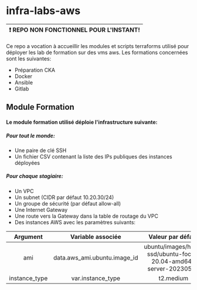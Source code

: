 # infra-labs-aws

| :exclamation: REPO NON FONCTIONNEL POUR L'INSTANT! |
| --- |

Ce repo a vocation à accueillir les modules et scripts terraforms utilisé pour déployer les lab de formation sur des vms aws.
Les formations concernées sont les suivantes:
- Préparation CKA
- Docker
- Ansible
- Gitlab
## Module Formation
#### Le module formation utilisé déploie l'infrastructure suivante:
##### Pour tout le monde:
- Une paire de clé SSH
- Un fichier CSV contenant la liste des IPs publiques des instances déployées
##### Pour chaque stagiaire:
- Un VPC
- Un subnet (CIDR par défaut 10.20.30/24)
- Un groupe de sécurité (par défaut allow-all)
- Une Internet Gateway
- Une route vers la Gateway dans la table de routage du VPC
- Des instances AWS avec les paramètres suivants:

| Argument | Variable associée | Valeur par défaut |
| :---: | :---: | :---: |
| ami | data.aws_ami.ubuntu.image_id | ubuntu/images/hvm-ssd/ubuntu-focal-20.04-amd64-server-20230517 |
| instance_type | var.instance_type | t2.medium|

